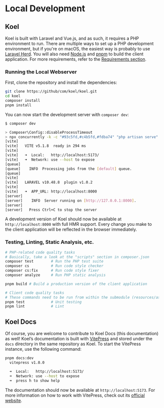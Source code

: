# Local Development

## Koel

Koel is built with Laravel and Vue.js, and as such, it requires a PHP environment to run.
There are multiple ways to set up a PHP development environment, but if you're on macOS,
the easiest way is probably to use [Laravel Herd](https://herd.laravel.com/).
You will also need [Node.js](https://nodejs.org/) and [pnpm](https://pnpm.io/) to build the client application.
For more requirements, refer to the [Requirements section](./guide/getting-started#requirements).

### Running the Local Webserver

First, clone the repository and install the dependencies:

```bash
git clone https://github/com/koel/koel.git
cd koel
composer install
pnpm install
```

You can now start the development server with `composer dev`:

```bash
$ composer dev

> Composer\Config::disableProcessTimeout
> npx concurrently -k -c "#93c5fd,#c4b5fd,#fdba74" "php artisan serve" "php artisan queue:listen --tries=1" "vite" --names=server,queue,vite --restart-tries=3
[vite]
[vite]   VITE v5.1.8  ready in 294 ms
[vite]
[vite]   ➜  Local:   http://localhost:5173/
[vite]   ➜  Network: use --host to expose
[queue]
[queue]    INFO  Processing jobs from the [default] queue.
[queue]
[vite]
[vite]   LARAVEL v10.48.8  plugin v1.0.2
[vite]
[vite]   ➜  APP_URL: http://localhost:8000
[server]
[server]    INFO  Server running on [http://127.0.0.1:8000].
[server]
[server]   Press Ctrl+C to stop the server
```

A development version of Koel should now be available at `http://localhost:8000` with full HMR support.
Every change you make to the client application will be reflected in the browser immediately.

### Testing, Linting, Static Analysis, etc.

```bash
# PHP-related code quality tasks
# Basically, take a look at the "scripts" section in composer.json
composer test        # Run the PHP test suite
composer cs          # Run code style checker
composer cs:fix      # Run code style fixer
composer analyze     # Run PHP static analysis

pnpm build # Build a production version of the client application

# Client code quality tasks
# These commands need to be run from within the submodule (resources/assets)
pnpm test            # Unit testing
pnpm lint            # Lint
```

## Koel Docs

Of course, you are welcome to contribute to Koel Docs (this documentation) as well!
Koel’s documentation is built with [VitePress](https://vitepress.dev/) and stored under the `docs` directory in the same repository as Koel.
To start the VitePress instance, use the following command:

```bash
pnpm docs:dev
  vitepress v1.0.0

  ➜  Local:   http://localhost:5173/
  ➜  Network: use --host to expose
  ➜  press h to show help
```

The documentation should now be available at `http://localhost:5173`.
For more information on how to work with VitePress, check out its [official website](https://vitepress.dev/).

